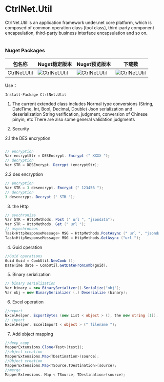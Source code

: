 # CtrlNet.Util
CtrlNet.Util is an application framework under.net core platform, which is composed of common operation class (tool class), third-party component encapsulation, third-party business interface encapsulation and so on.
#
### Nuget Packages
| 包名称                                                         | Nuget稳定版本                                                                                                       | Nuget预览版本                                                                                                          | 下载数                                                                                                               |
|----------------------------------------------------------------|---------------------------------------------------------------------------------------------------------------------|------------------------------------------------------------------------------------------------------------------------|----------------------------------------------------------------------------------------------------------------------|
| [CtrlNet.Util](https://www.nuget.org/packages/CtrlNet.Util/) | [![CtrlNet.Util](https://img.shields.io/nuget/v/CtrlNet.Util.svg)](https://www.nuget.org/packages/CtrlNet.Util/) | [![CtrlNet.Util](https://img.shields.io/nuget/vpre/CtrlNet.Util.svg)](https://www.nuget.org/packages/CtrlNet.Util/) | [![CtrlNet.Util](https://img.shields.io/nuget/dt/CtrlNet.Util.svg)](https://www.nuget.org/packages/CtrlNet.Util/) |                                  

Use：

```
Install-Package CtrlNet.Util
```
1. The current extended class includes
Normal type conversions (String, DateTime, Int, Bool, Decimal, Double)
Json serialization and deserialization
String verification, judgment, conversion of Chinese pinyin, etc
There are also some general validation judgments

2. Security

2.1 the DES encryption

```csharp

// encryption
Var encryptStr = DESEncrypt. Encrypt (" XXXX ");
// decryption
Var STR = DESEncrypt. Decrypt (encryptStr);

```

2.2  des encryption

```csharp
// encryption
Var STR = 3 desencrypt. Encrypt (" 123456 ");
// decryption
3 desencrypt. Decrypt (" STR ");
```

3. the Http

```csharp
// synchronize
Var STR = HttpMethods. Post (" url ", "jsondata");
Var STR = HttpMethods. Get (" url ");
// asynchronous
Task<HttpResponseMessage> MSG = HttpMethods.PostAsync (" url ", "jsondata");
Task<HttpResponseMessage> MSG = HttpMethods.GetAsync ("url ");
```

4. Guid operation

```csharp
//Guid operations
Guid Guid = CombUtil.NewComb ();
DateTime date = CombUtil.GetDateFromComb(guid);
```

5. Binary serialization

```csharp
// binary serialization
Var binary = new BinarySerializer().Serialize("obj");
Var obj = new BinarySerializer (.) Deserialize (binary);
```

6. Excel operation

```csharp
//export
ExcelHelper. ExportBytes (new List < object > (), the new string [1]).
// import
ExcelHelper. ExcelImport < object > (" filename ");
```

7. Add object mapping

```csharp
//deep copy
MapperExtensions.Clone<Test>(test1);
//object creation
MapperExtensions.Map<TDestination>(source);
//Object creation
MapperExtensions.Map<TSource,TDestination>(source);
//merge
MapperExtensions. Map < TSource, TDestination>(source);
```



